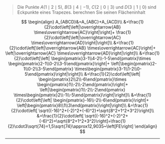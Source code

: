> Die Punkte $A(1\mid2\mid5)$, $B(3\mid4\mid-1)$, $C(2\mid0\mid3)$ und $D(3\mid1\mid0)$ sind Eckpunkte eines Trapezes. berechnen Sie seinen Flächeninhalt

$$
\begin{align}
	A_{ABCD}&=A_{ABC}+A_{ACD}\\
	&=\frac{1}{2}\cdot\left[\left|\overrightarrow{AB}
		\times\overrightarrow{AC}\right|\right]+
		\frac{1}{2}\cdot\left[\left|\overrightarrow{AC}
		\times\overrightarrow{AD}\right|\right]\\
	&=\frac{1}{2}\cdot\left[\left|\overrightarrow{AB}
		\times\overrightarrow{AC}\right|+
		\left|\overrightarrow{AC}
		\times\overrightarrow{AD}\right|\right]\\
	&=\frac{1}{2}\cdot\left[\left|
		\begin{pmatrix}3-1\\4-2\\-1-5\end{pmatrix}\times
		\begin{pmatrix}2-1\\0-2\\3-5\end{pmatrix}\right|+
		\left|\begin{pmatrix}2-1\\0-2\\3-5\end{pmatrix}
		\times\begin{pmatrix}3-1\\1-2\\0-5\end{pmatrix}\right|\right]\\
	&=\frac{1}{2}\cdot\left[\left|
		\begin{pmatrix}2\\2\\-6\end{pmatrix}\times
		\begin{pmatrix}1\\-2\\-2\end{pmatrix}\right|+
		\left|\begin{pmatrix}1\\-2\\-2\end{pmatrix}
		\times\begin{pmatrix}2\\-1\\-5\end{pmatrix}\right|\right]\\
	&=\frac{1}{2}\cdot\left[\left|
		\begin{pmatrix}-16\\-2\\-6\end{pmatrix}\right|+
		\left|\begin{pmatrix}8\\1\\3\end{pmatrix}\right|\right]\\
	&=\frac{1}{2}\cdot\left[
		\sqrt{(-16)^2+(-2)^2+(-6)^2}+\sqrt{8^2+1^2+3^2}\right]\\
	&=\frac{1}{2}\cdot\left[
		\sqrt{(-16)^2+(-2)^2+(-6)^2}+\sqrt{8^2+1^2+3^2}\right]=\frac{1}{2}\cdot3\sqrt{74}=1,5\sqrt{74}\approx12,9035~\left[FE\right]
\end{align}
$$

---
